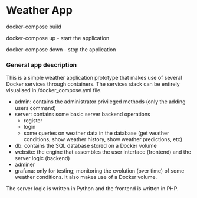 # Weather App

docker-compose build

docker-compose up - start the application

docker-compose down - stop the application

<h3> General app description </h3>

This is a simple weather application prototype that makes use of several Docker services through containers. The services stack can be entirely visualised in /docker_compose.yml file.
- admin: contains the administrator privileged methods (only the adding users command)
- server: contains some basic server backend operations
  - register
  - login
  - some queries on weather data in the database (get weather conditions, show weather history, show weather predictions, etc)
- db: contains the SQL database stored on a Docker volume
- website: the engine that assembles the user interface (frontend) and the server logic (backend)
- adminer
- grafana: only for testing; monitoring the evolution (over time) of some weather conditions. It also makes use of a Docker volume.

The server logic is written in Python and the frontend is written in PHP.
